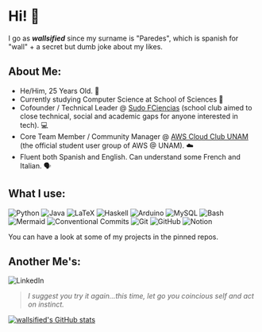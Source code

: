 # Hi! 🧱
I go as **_wallsified_** since my surname is "Paredes", which is spanish for "wall" + a secret but dumb joke about my likes.

## About Me:  
- He/Him, 25 Years Old. 📆
- Currently studying Computer Science at School of Sciences 🏫
- Cofounder / Technical Leader @ [Sudo FCiencias](https://linktr.ee/sudo_fciencias) (school club aimed to close technical, social and academic gaps for anyone interested in tech). 💻
- Core Team Member / Community Manager @ [AWS Cloud Club UNAM](https://linktr.ee/aws_unam) (the official student user group of AWS @ UNAM). ☁️
- Fluent both Spanish and English. Can understand some French and Italian. 🗣️

## What I use: 
![Python](https://img.shields.io/badge/python-python?style=for-the-badge&logo=Python&logoColor=white&color=1D3C6E)
![Java](https://img.shields.io/badge/java-java?style=for-the-badge&logo=Java&logoColor=white&color=F89820)
![LaTeX](https://img.shields.io/badge/latex-latex?style=for-the-badge&logo=LaTeX&logoColor=white&color=0F548B)
![Haskell](https://img.shields.io/badge/haskell-haskell?style=for-the-badge&logo=Haskell&logoColor=white&color=800080)
![Arduino](https://img.shields.io/badge/arduino-arduino?style=for-the-badge&logo=Arduino&logoColor=white&color=3186A0)
![MySQL](https://img.shields.io/badge/mysql-mysql?style=for-the-badge&logo=mySQL&logoColor=white&color=00758F)
![Bash](https://img.shields.io/badge/Bash-bash?style=for-the-badge&logo=GNU%20Bash&logoColor=white&color=434C5E)
![Mermaid](https://img.shields.io/badge/MermaidJS-MermaidJS?style=for-the-badge&logo=Mermaid&logoColor=white&color=%23FF3670)
![Conventional Commits](https://img.shields.io/badge/Conventional%20Commits-1.0.0-%23FE5196?style=for-the-badge&logo=conventionalcommits&logoColor=white)
![Git](https://img.shields.io/badge/git-git?style=for-the-badge&logo=Git&logoColor=white&color=F1502F)
![GitHub](https://img.shields.io/badge/github-github?style=for-the-badge&logo=GitHub&logoColor=white&color=black)
![Notion](https://img.shields.io/badge/notion-notion?style=for-the-badge&logo=Notion&logoColor=white&color=black)

You can have a look at some of my projects in the pinned repos. 

## Another Me's:
![LinkedIn](https://img.shields.io/badge/Daniel_Paredes-%230f548b?style=for-the-badge&logo=LinkedIn&logoColor=white&label=Linkedin&link=www.linkedin.com%2Fin%2Fdaniel-paredes-wallsified)

> *I suggest you try it again...this time, let go you coincious self and act on instinct.*

[![wallsified's GitHub stats](https://github-readme-stats.vercel.app/api?username=wallsified&show_icons=true&locale=en&theme=prussian&rank_icon=github)](https://github.com/anuraghazra/github-readme-stats)

